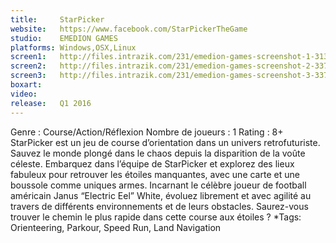 ```yaml
---
title:     StarPicker
website:   https://www.facebook.com/StarPickerTheGame
studio:    EMEDION GAMES
platforms: Windows,OSX,Linux
screen1:   http://files.intrazik.com/231/emedion-games-screenshot-1-3133-493-20150420-151651.jpg
screen2:   http://files.intrazik.com/231/emedion-games-screenshot-2-3371-493-20150420-151652.jpg
screen3:   http://files.intrazik.com/231/emedion-games-screenshot-3-3373-493-20150420-151652.jpg
boxart:    
video:     
release:   Q1 2016
---
```


Genre : Course/Action/Réflexion Nombre de joueurs : 1 Rating : 8+ StarPicker est un jeu de course d’orientation dans un univers retrofuturiste. Sauvez le monde plongé dans le chaos depuis la disparition de la voûte céleste. Embarquez dans l’équipe de StarPicker et explorez des lieux fabuleux pour retrouver les étoiles manquantes, avec une carte et une boussole comme uniques armes. Incarnant le célèbre joueur de football américain Janus “Electric Eel” White, évoluez librement et avec agilité au travers de différents environnements et de leurs obstacles. Saurez-vous trouver le chemin le plus rapide dans cette course aux étoiles ? *Tags: Orienteering, Parkour, Speed Run, Land Navigation